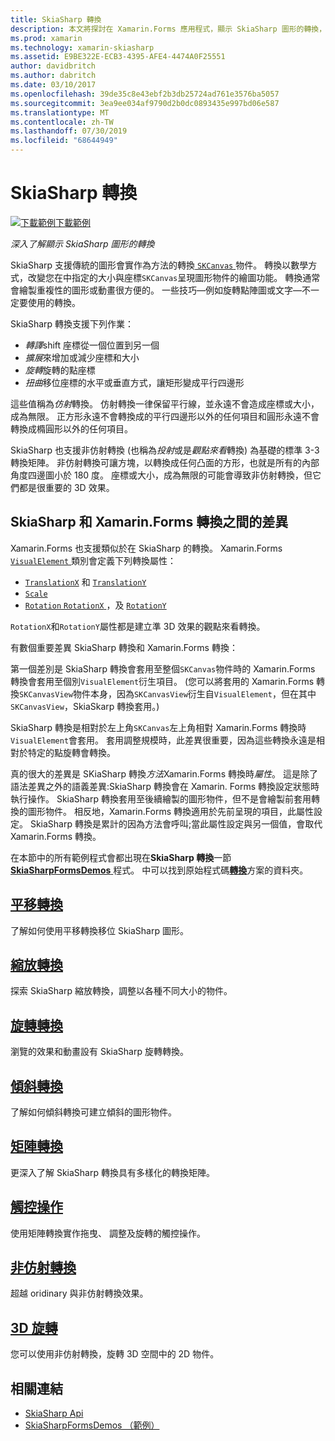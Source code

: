 ```yaml
---
title: SkiaSharp 轉換
description: 本文將探討在 Xamarin.Forms 應用程式，顯示 SkiaSharp 圖形的轉換，並示範此範例程式碼。
ms.prod: xamarin
ms.technology: xamarin-skiasharp
ms.assetid: E9BE322E-ECB3-4395-AFE4-4474A0F25551
author: davidbritch
ms.author: dabritch
ms.date: 03/10/2017
ms.openlocfilehash: 39de35c8e43ebf2b3db25724ad761e3576ba5057
ms.sourcegitcommit: 3ea9ee034af9790d2b0dc0893435e997bd06e587
ms.translationtype: MT
ms.contentlocale: zh-TW
ms.lasthandoff: 07/30/2019
ms.locfileid: "68644949"
---
```

# <a name="skiasharp-transforms"></a>SkiaSharp 轉換

[![下載範例](~/media/shared/download.png)下載範例](https://docs.microsoft.com/samples/xamarin/xamarin-forms-samples/skiasharpforms-demos)

_深入了解顯示 SkiaSharp 圖形的轉換_

SkiaSharp 支援傳統的圖形會實作為方法的轉換[ `SKCanvas` ](xref:SkiaSharp.SKCanvas)物件。 轉換以數學方式，改變您在中指定的大小與座標`SKCanvas`呈現圖形物件的繪圖功能。 轉換通常會繪製重複性的圖形或動畫很方便的。 一些技巧&mdash;例如旋轉點陣圖或文字&mdash;不一定要使用的轉換。

SkiaSharp 轉換支援下列作業：

- *轉譯*shift 座標從一個位置到另一個
- *擴展*來增加或減少座標和大小
- *旋轉*旋轉的點座標
- *扭曲*移位座標的水平或垂直方式，讓矩形變成平行四邊形

這些值稱為*仿射*轉換。 仿射轉換一律保留平行線，並永遠不會造成座標或大小，成為無限。 正方形永遠不會轉換成的平行四邊形以外的任何項目和圓形永遠不會轉換成橢圓形以外的任何項目。

SkiaSharp 也支援非仿射轉換 (也稱為*投射*或是*觀點來看*轉換) 為基礎的標準 3-3 轉換矩陣。 非仿射轉換可讓方塊，以轉換成任何凸面的方形，也就是所有的內部角度四邊圖小於 180 度。 座標或大小，成為無限的可能會導致非仿射轉換，但它們都是很重要的 3D 效果。

## <a name="differences-between-skiasharp-and-xamarinforms-transforms"></a>SkiaSharp 和 Xamarin.Forms 轉換之間的差異

Xamarin.Forms 也支援類似於在 SkiaSharp 的轉換。 Xamarin.Forms [ `VisualElement` ](xref:Xamarin.Forms.VisualElement)類別會定義下列轉換屬性：

- [`TranslationX`](xref:Xamarin.Forms.VisualElement.TranslationX) 和 [`TranslationY`](xref:Xamarin.Forms.VisualElement.TranslationY)
- [`Scale`](xref:Xamarin.Forms.VisualElement.Scale)
- [`Rotation`](xref:Xamarin.Forms.VisualElement.Rotation)[ `RotationX` ](xref:Xamarin.Forms.VisualElement.RotationX)，及 [`RotationY`](xref:Xamarin.Forms.VisualElement.RotationY)

`RotationX`和`RotationY`屬性都是建立準 3D 效果的觀點來看轉換。

有數個重要差異 SkiaSharp 轉換和 Xamarin.Forms 轉換：

第一個差別是 SkiaSharp 轉換會套用至整個`SKCanvas`物件時的 Xamarin.Forms 轉換會套用至個別`VisualElement`衍生項目。 (您可以將套用的 Xamarin.Forms 轉換`SKCanvasView`物件本身，因為`SKCanvasView`衍生自`VisualElement`，但在其中`SKCanvasView`，SkiaSkarp 轉換套用。)

SkiaSharp 轉換是相對於左上角`SKCanvas`左上角相對 Xamarin.Forms 轉換時`VisualElement`會套用。 套用調整規模時，此差異很重要，因為這些轉換永遠是相對於特定的點旋轉會轉換。

真的很大的差異是 SKiaSharp 轉換*方法*Xamarin.Forms 轉換時*屬性*。 這是除了語法差異之外的語義差異:SkiaSharp 轉換會在 Xamarin. Forms 轉換設定狀態時執行操作。 SkiaSharp 轉換套用至後續繪製的圖形物件，但不是會繪製前套用轉換的圖形物件。 相反地，Xamarin.Forms 轉換適用於先前呈現的項目，此屬性設定。 SkiaSharp 轉換是累計的因為方法會呼叫;當此屬性設定與另一個值，會取代 Xamarin.Forms 轉換。

在本節中的所有範例程式會都出現在**SkiaSharp 轉換**一節[ **SkiaSharpFormsDemos** ](https://docs.microsoft.com/samples/xamarin/xamarin-forms-samples/skiasharpforms-demos)程式。 中可以找到原始程式碼[**轉換**](https://github.com/xamarin/xamarin-forms-samples/tree/master/SkiaSharpForms/Demos/Demos/SkiaSharpFormsDemos/Transforms)方案的資料夾。

## <a name="the-translate-transformtranslatemd"></a>[平移轉換](translate.md)

了解如何使用平移轉換移位 SkiaSharp 圖形。

## <a name="the-scale-transformscalemd"></a>[縮放轉換](scale.md)

探索 SkiaSharp 縮放轉換，調整以各種不同大小的物件。

## <a name="the-rotate-transformrotatemd"></a>[旋轉轉換](rotate.md)

瀏覽的效果和動畫設有 SkiaSharp 旋轉轉換。

## <a name="the-skew-transformskewmd"></a>[傾斜轉換](skew.md)

了解如何傾斜轉換可建立傾斜的圖形物件。

## <a name="matrix-transformsmatrixmd"></a>[矩陣轉換](matrix.md)

更深入了解 SkiaSharp 轉換具有多樣化的轉換矩陣。

## <a name="touch-manipulationstouchmd"></a>[觸控操作](touch.md)

使用矩陣轉換實作拖曳、 調整及旋轉的觸控操作。

## <a name="non-affine-transformsnon-affinemd"></a>[非仿射轉換](non-affine.md)

超越 oridinary 與非仿射轉換效果。

## <a name="3d-rotation3d-rotationmd"></a>[3D 旋轉](3d-rotation.md)

您可以使用非仿射轉換，旋轉 3D 空間中的 2D 物件。


## <a name="related-links"></a>相關連結

- [SkiaSharp Api](https://docs.microsoft.com/dotnet/api/skiasharp)
- [SkiaSharpFormsDemos （範例）](https://docs.microsoft.com/samples/xamarin/xamarin-forms-samples/skiasharpforms-demos)
